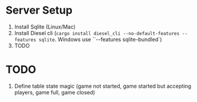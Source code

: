# Server Setup
1. Install Sqlite (Linux/Mac)
2. Install Diesel cli (`cargo install diesel_cli --no-default-features --features sqlite`. Windows use ``--features sqlite-bundled`)
3. TODO

# TODO
1. Define table state magic (game not started, game started but accepting players, game full, game closed)